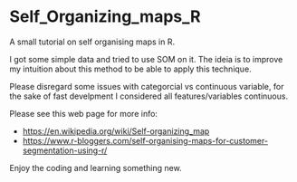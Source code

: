 # Self_Organizing_maps_R
A small tutorial on self organising maps in R.

I got some simple data and tried to use SOM on it.
The ideia is to improve my intuition about this method to be able to apply this technique.

Please disregard some issues with categorcial vs continuous variable, for the sake of fast develpment I considered all features/variables continuous.

Please see this web page for more info:

  - https://en.wikipedia.org/wiki/Self-organizing_map
  - https://www.r-bloggers.com/self-organising-maps-for-customer-segmentation-using-r/
  
Enjoy the coding and learning something new.
